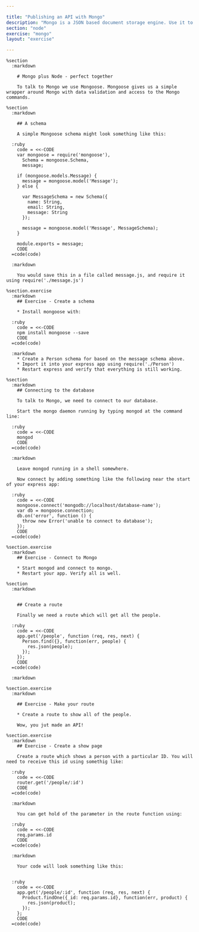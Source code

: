 ```yaml
---

title: "Publishing an API with Mongo"
description: "Mongo is a JSON based document storage engine. Use it to publish an API"
section: "node"
exercise: "mongo"
layout: "exercise"

---
```


    %section
      :markdown

        # Mongo plus Node - perfect together

        To talk to Mongo we use Mongoose. Mongoose gives us a simple wrapper around Mongo with data validation and access to the Mongo commands.

    %section
      :markdown

        ## A schema

        A simple Mongoose schema might look something like this:

      :ruby
        code = <<-CODE
        var mongoose = require('mongoose'),
          Schema = mongoose.Schema,
          message;

        if (mongoose.models.Message) {
          message = mongoose.model('Message');
        } else {

          var MessageSchema = new Schema({
            name: String,
            email: String,
            message: String
          });

          message = mongoose.model('Message', MessageSchema);
        }

        module.exports = message;
        CODE
      =code(code)

      :markdown

        You would save this in a file called message.js, and require it using require('./message.js')

    %section.exercise
      :markdown
        ## Exercise - Create a schema

        * Install mongoose with:

      :ruby
        code = <<-CODE
        npm install mongoose --save
        CODE
      =code(code)

      :markdown
        * Create a Person schema for based on the message schema above.
        * Import it into your express app using require('./Person')
        * Restart express and verify that everything is still working.

    %section
      :markdown
        ## Connecting to the database

        To talk to Mongo, we need to connect to our database.

        Start the mongo daemon running by typing mongod at the command line:

      :ruby
        code = <<-CODE
        mongod
        CODE
      =code(code)

      :markdown

        Leave mongod running in a shell somewhere.

        Now connect by adding something like the following near the start of your express app:

      :ruby
        code = <<-CODE
        mongoose.connect('mongodb://localhost/database-name');
        var db = mongoose.connection;
        db.on('error', function () {
          throw new Error('unable to connect to database');
        });
        CODE
      =code(code)

    %section.exercise
      :markdown
        ## Exercise - Connect to Mongo

        * Start mongod and connect to mongo.
        * Restart your app. Verify all is well.

    %section
      :markdown


        ## Create a route

        Finally we need a route which will get all the people.

      :ruby
        code = <<-CODE
        app.get('/people', function (req, res, next) {
          Person.find({}, function(err, people) {
            res.json(people);
          });
        });
        CODE
      =code(code)

      :markdown

    %section.exercise
      :markdown

        ## Exercise - Make your route

        * Create a route to show all of the people.

        Wow, you jut made an API!

    %section.exercise
      :markdown
        ## Exercise - Create a show page

        Create a route which shows a person with a particular ID. You will need to receive this id using somethig like:

      :ruby
        code = <<-CODE
        router.get('/people/:id')
        CODE
      =code(code)

      :markdown

        You can get hold of the parameter in the route function using:

      :ruby
        code = <<-CODE
        req.params.id
        CODE
      =code(code)

      :markdown

        Your code will look something like this:


      :ruby
        code = <<-CODE
        app.get('/people/:id', function (req, res, next) {
          Product.findOne({_id: req.params.id}, function(err, product) {
            res.json(product);
          });
        };
        CODE
      =code(code)
